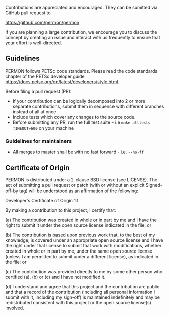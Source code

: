 Contributions are appreciated and encouraged.
They can be sumitted via GitHub pull request to

  https://github.com/permon/permon

If you are planning a large contribution, we
encourage you to discuss the concept by creating an issue and interact
with us frequently to ensure that your effort is well-directed.

## Guidelines
PERMON follows PETSc code standards.
Please read the code standards chapter of the PETSc developer guide https://docs.petsc.org/en/latest/developers/style.html.

Before filing a pull request (PR):

- If your contribution can be logically decomposed into 2 or more separate contributions, submit them in sequence with different branches instead of all at once.
- Include tests which cover any changes to the source code.
- Before submitting any PR, run the full test suite - i.e `make alltests TIMEOUT=600` on your machine

### Guidelines for maintainers

- All merges to master shall be with no fast forward - i.e. `--no-ff`

## Certificate of Origin

PERMON is distributed under a 2-clause BSD license (see LICENSE).  The
act of submitting a pull request or patch (with or without an explicit
Signed-off-by tag) will be understood as an affirmation of the
following:

  Developer's Certificate of Origin 1.1

  By making a contribution to this project, I certify that:

  (a) The contribution was created in whole or in part by me and I
      have the right to submit it under the open source license
      indicated in the file; or

  (b) The contribution is based upon previous work that, to the best
      of my knowledge, is covered under an appropriate open source
      license and I have the right under that license to submit that
      work with modifications, whether created in whole or in part
      by me, under the same open source license (unless I am
      permitted to submit under a different license), as indicated
      in the file; or

  (c) The contribution was provided directly to me by some other
      person who certified (a), (b) or (c) and I have not modified
      it.

  (d) I understand and agree that this project and the contribution
      are public and that a record of the contribution (including all
      personal information I submit with it, including my sign-off) is
      maintained indefinitely and may be redistributed consistent with
      this project or the open source license(s) involved.
